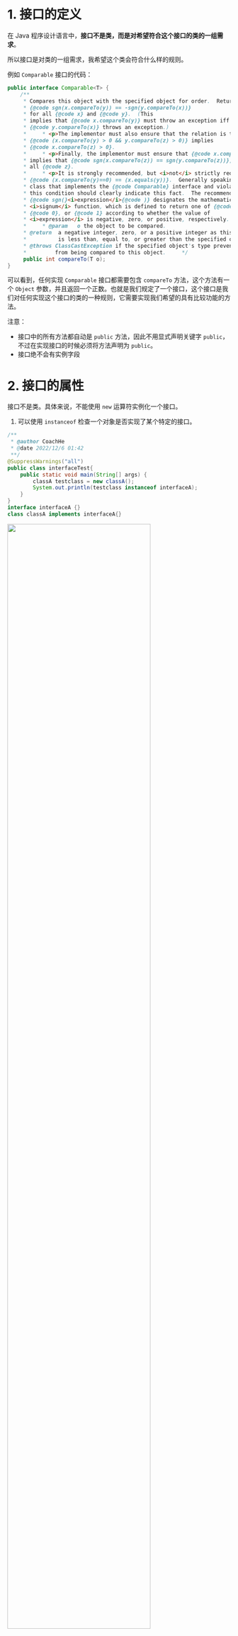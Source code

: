 # 1. 接口的定义

在 Java 程序设计语言中，**接口不是类，而是对希望符合这个接口的类的一组需求**。

所以接口是对类的一组需求，我希望这个类会符合什么样的规则。

例如 `Comparable` 接口的代码：

```java
public interface Comparable<T> {  
    /**  
     * Compares this object with the specified object for order.  Returns a     * negative integer, zero, or a positive integer as this object is less     * than, equal to, or greater than the specified object.     *     * <p>The implementor must ensure  
     * {@code sgn(x.compareTo(y)) == -sgn(y.compareTo(x))}  
     * for all {@code x} and {@code y}.  (This  
     * implies that {@code x.compareTo(y)} must throw an exception iff  
     * {@code y.compareTo(x)} throws an exception.)  
     *     * <p>The implementor must also ensure that the relation is transitive:  
     * {@code (x.compareTo(y) > 0 && y.compareTo(z) > 0)} implies  
     * {@code x.compareTo(z) > 0}.  
     *     * <p>Finally, the implementor must ensure that {@code x.compareTo(y)==0}  
     * implies that {@code sgn(x.compareTo(z)) == sgn(y.compareTo(z))}, for  
     * all {@code z}.  
     *     * <p>It is strongly recommended, but <i>not</i> strictly required that  
     * {@code (x.compareTo(y)==0) == (x.equals(y))}.  Generally speaking, any  
     * class that implements the {@code Comparable} interface and violates  
     * this condition should clearly indicate this fact.  The recommended     * language is "Note: this class has a natural ordering that is     * inconsistent with equals."     *     * <p>In the foregoing description, the notation  
     * {@code sgn(}<i>expression</i>{@code )} designates the mathematical  
     * <i>signum</i> function, which is defined to return one of {@code -1},  
     * {@code 0}, or {@code 1} according to whether the value of  
     * <i>expression</i> is negative, zero, or positive, respectively.  
     *     * @param   o the object to be compared.  
     * @return  a negative integer, zero, or a positive integer as this object  
     *          is less than, equal to, or greater than the specified object.     *     * @throws NullPointerException if the specified object is null  
     * @throws ClassCastException if the specified object's type prevents it  
     *         from being compared to this object.     */    
     public int compareTo(T o);  
}
```

可以看到，任何实现 `Comparable` 接口都需要包含 `compareTo` 方法，这个方法有一个 `Object` 参数，并且返回一个正数。也就是我们规定了一个接口，这个接口是我们对任何实现这个接口的类的一种规则，它需要实现我们希望的具有比较功能的方法。

注意：
- 接口中的所有方法都自动是 `public` 方法，因此不用显式声明关键字 `public`，不过在实现接口的时候必须将方法声明为 `public`。
- 接口绝不会有实例字段


# 2. 接口的属性

接口不是类。具体来说，不能使用 `new` 运算符实例化一个接口。

1. 可以使用 `instanceof` 检查一个对象是否实现了某个特定的接口。

```java
/**  
 * @author CoachHe  
 * @date 2022/12/6 01:42  
 **/
@SuppressWarnings("all")  
public class interfaceTest{  
    public static void main(String[] args) {  
        classA testclass = new classA();  
        System.out.println(testclass instanceof interfaceA);  
    }  
}  
interface interfaceA {}  
class classA implements interfaceA{}
```

<img src=" https://coachhe-1305181419.cos.ap-guangzhou.myqcloud.com/%E7%A8%8B%E5%BA%8F%E5%91%98/%E5%B7%A5%E5%85%B7/git/20221207003606.png" width = "80%" />

可以看到，`classA` 实现了 `interfaceA()` 这个接口，那么其对象 `testclass instanceof interfaceA` 时判断结果为 `true` 。

2. 与接口中的方法都自动被设置为 `public` 一样，接口中的字段总是 `public static final`。

```java
/**  
 * @author CoachHe  
 * @date 2022/12/6 01:42  
 **/
@SuppressWarnings("all")  
public class interfaceTest{  
    public static void main(String[] args) {  
        classB testclassB = new classB();  
        System.out.println(testclassB.intA);  
    }  
}  
interface interfaceA {  
    String intA = "string of interface A";  
}  
interface interfaceB extends interfaceA{}  
class classB implements interfaceB{}
```

可以看到，`classB` 实现了 `interfaceB()` 这个接口，并且 `interfaceB` 继承了 `interfaceA`，并且在 `interfaceA()` 中定义了 `intA` 这个字符串，可以看到，`classB` 的对象也自动拥用了 `interfaceA` 的字符串。

<img src=" https://coachhe-1305181419.cos.ap-guangzhou.myqcloud.com/%E7%A8%8B%E5%BA%8F%E5%91%98/%E5%B7%A5%E5%85%B7/git/20221207004711.png" width = "80%" />

# 3. 接口与抽象类

## 使用抽象类的问题

使用抽象类表示通用属性存在一个严重的问题。每个类只能扩展一个类。

# 4. 静态和私有方法

在 Java 8 中，允许在接口中增加静态方法。理论上讲，没有任何理由认为这是不合法的。只是这有违于将接口作为抽象规范的初衷。目前为止，通常的做法都是将静态方法放在伴随类中。在标准库中，你会看到成对出现的接口和实用工具类，如 `CoUection/Collections` 或 `Path/Paths`。


